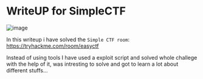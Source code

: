 # WriteUP for SimpleCTF
![image](https://github.com/Anirudh-Saxena/Simple-CTF-THM/assets/73027020/7a4b338b-e49f-4c2a-b6ef-dcd1a8b1e4f1)



In this writeup i have solved the `Simple CTF room`: https://tryhackme.com/room/easyctf

Instead of using tools I have used a exploit script and solved whole challege  with the help of it, was intresting to solve and got to learn a lot about different stuffs...
